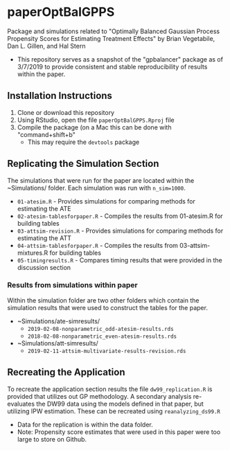 # paperOptBalGPPS
Package and simulations related to "Optimally Balanced Gaussian Process Propensity Scores for Estimating Treatment Effects" by Brian Vegetabile, Dan L. Gillen, and Hal Stern

- This repository serves as a snapshot of the "gpbalancer" package as of 3/7/2019 to provide consistent and stable reproducibility of results within the paper.  

## Installation Instructions

1. Clone or download this repository
2. Using RStudio, open the file `paperOptBalGPPS.Rproj` file
3. Compile the package (on a Mac this can be done with "command+shift+b"
    - This may require the `devtools` package

## Replicating the Simulation Section

The simulations that were run for the paper are located within the ~Simulations/ folder.  Each simulation was run with `n_sim=1000`.

- `01-atesim.R` - Provides simulations for comparing methods for estimating the ATE
- `02-atesim-tablesforpaper.R` - Compiles the results from 01-atesim.R for building tables
- `03-attsim-revision.R` - Provides simulations for comparing methods for estimating the ATT
- `04-attsim-tablesforpaper.R` - Compiles the results from 03-attsim-mixtures.R for building tables
- `05-timingresults.R` - Compares timing results that were provided in the discussion section

### Results from simulations within paper

Within the simulation folder are two other folders which contain the simulation results that were used to construct the tables for the paper.

 - ~Simulations/ate-simresults/
     - `2019-02-08-nonparametric_odd-atesim-results.rds`
     - `2018-02-08-nonparametric_even-atesim-results.rds`
 - ~Simulations/att-simresults/
     - `2019-02-11-attsim-multivariate-results-revision.rds`

## Recreating the Application

To recreate the application section results the file `dw99_replication.R` is provided that utilizes out GP methodology.  A secondary analysis re-evaluates the DW99 data using the models defined in that paper, but utilizing IPW estimation.  These can be recreated using `reanalyzing_ds99.R`

- Data for the replication is within the data folder. 
- Note: Propensity score estimates that were used in this paper were too large to store on Github. 
